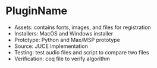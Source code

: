 # PluginName
- Assets: contains fonts, images, and files for registration
- Installers: MacOS and Windows installer
- Prototype: Python and Max/MSP prototype
- Source: JUCE implementation
- Testing: test audio files and script to compare two files
- Verification: coq file to verify algorithm
